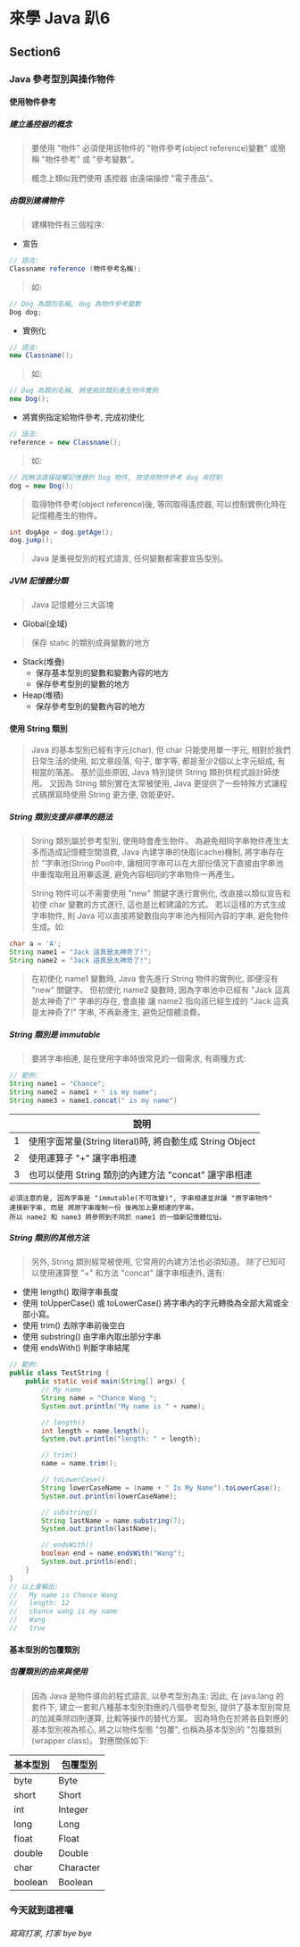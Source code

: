 # 來學 Java 趴6

## Section6

### Java 參考型別與操作物件

#### 使用物件參考
##### 建立遙控器的概念
> 要使用 "物件" 必須使用該物件的 "物件參考(object reference)變數" 或簡稱 "物件參考"
> 或 "參考變數"。
>
> 概念上類似我們使用 遙控器 由遠端操控 "電子產品"。

##### 由類別建構物件
> 建構物件有三個程序:
* 宣告
```java
// 語法:
Classname reference (物件參考名稱);
```
> 如:
```java
// Dog 為類別名稱, dog 為物件參考變數
Dog dog;
```
* 實例化
```java
// 語法:
new Classname();
```
> 如:
```java
// Dog 為類別名稱, 將使用該類別產生物件實例
new Dog();
```
* 將實例指定給物件參考, 完成初使化
```java
// 語法:
reference = new Classname();
```
> 如:
```java
// 因無法直接碰觸記憶體的 Dog 物件, 故使用物件參考 dog 來控制
dog = new Dog();
```
> 取得物件參考(object reference)後, 等同取得遙控器, 可以控制實例化時在記憶體產生的物件。
```java
int dogAge = dog.getAge();
dog.jump();
```
> Java 是重視型別的程式語言, 任何變數都需要宣告型別。

##### JVM 記憶體分類
> Java 記憶體分三大區塊
* Global(全域)
> 保存 static 的類別成員變數的地方
* Stack(堆疊)
  * 保存基本型別的變數和變數內容的地方
  * 保存參考型別的變數的地方
* Heap(堆積)
  * 保存參考型別的變數內容的地方

#### 使用 String 類別
> Java 的基本型別已經有字元(char), 但 char 只能使用單一字元,
> 相對於我們日常生活的使用, 如文章段落, 句子, 單字等, 都是至少2個以上字元組成,
> 有相當的落差。
> 基於這些原因, Java 特別提供 String 類別供程式設計師使用。
> 又因為 String 類別實在太常被使用, Java 更提供了一些特殊方式讓程式碼撰寫時使用
> String 更方便, 效能更好。

##### String 類別支援非標準的語法
> String 類別屬於參考型別, 使用時會產生物件。
> 為避免相同字串物件產生太多而造成記憶體空間浪費,
> Java 內建字串的快取(cache)機制, 將字串存在於 "字串池(String Pool)中,
> 讓相同字串可以在大部份情況下直接由字串池中重復取用且用畢返還,
> 避免內容相同的字串物件一再產生。
>
> String 物件可以不需要使用 "new" 關鍵字進行實例化, 改直接以類似宣告和初使 char
> 變數的方式進行, 這也是比較建議的方式。
> 若以這樣的方式生成字串物件, 則 Java 可以直接將變數指向字串池內相同內容的字串,
> 避免物件生成。如:
```java
char a = 'A';
String name1 = "Jack 這真是太神奇了!";
String name2 = "Jack 這真是太神奇了!";
```
> 在初使化 name1 變數時, Java 會先進行 String 物件的實例化, 即便沒有 "new" 關鍵字。
> 但初使化 name2 變數時, 因為字串池中已經有 "Jack 這真是太神奇了!" 字串的存在, 會直接
> 讓 name2 指向該已經生成的 "Jack 這真是太神奇了!" 字串, 不再新產生, 避免記憶體浪費。

##### String 類別是 immutable
> 要將字串相連, 是在使用字串時很常見的一個需求, 有兩種方式:
```java
// 範例:
String name1 = "Chance";
String name2 = name1 + " is my name";
String name3 = name1.concat(" is my name")
```

|         | 說明       |
|  ----   | ----      |
| 1 | 使用字面常量(String literal)時, 將自動生成 String Object |
| 2 | 使用運算子 "+" 讓字串相連  |
| 3 | 也可以使用 String 類別的內建方法 "concat" 讓字串相連 |

    必須注意的是, 因為字串是 "immutable(不可改變)", 字串相連並非讓 "原字串物件"
    連接新字串, 而是 將原字串複制一份 後再加上要相連的字串。
    所以 name2 和 name3 將參照到不同於 name1 的一個新記憶體位址。

##### String 類別的其他方法
> 另外, String 類別經常被使用, 它常用的內建方法也必須知道。
> 除了已知可以使用運算整 "+" 和方法 "concat" 讓字串相連外, 還有:
* 使用 length() 取得字串長度
* 使用 toUpperCase() 或 toLowerCase() 將字串內的字元轉換為全部大寫或全部小寫。
* 使用 trim() 去除字串前後空白
* 使用 substring() 由字串內取出部分字串
* 使用 endsWith() 判斷字串結尾

```java
// 範例:
public class TestString {
    public static void main(String[] args) {
        // My name
        String name = "Chance Wang ";
        System.out.println("My name is " + name);

        // length()
        int length = name.length();
        System.out.println("length: " + length);

        // trim()
        name = name.trim();

        // toLowerCase()
        String lowerCaseName = (name + " Is My Name").toLowerCase();
        System.out.println(lowerCaseName);

        // substring()
        String lastName = name.substring(7);
        System.out.println(lastName);

        // endsWith()
        boolean end = name.endsWith("Wang");
        System.out.println(end);
    }
}
// 以上會輸出:
//   My name is Chance Wang 
//   length: 12
//   chance wang is my name
//   Wang
//   true
```

#### 基本型別的包覆類別
##### 包覆類別的由來與使用
> 因為 Java 是物件導向的程式語言, 以參考型別為主:
> 因此, 在 java.lang 的套件下, 建立一套和八種基本型別對應的八個參考型別,
> 提供了基本型別常見的加減乘除四則運算, 比較等操作的替代方案。
> 因為特色在於將各自對應的基本型別視為核心, 將之以物件型態 "包覆",
> 也稱為基本型別的 "包覆類別(wrapper class)。 對應關係如下:

| 基本型別 | 包覆型別   |
|  ----   | ----      |
| byte    | Byte      |
| short   | Short     |
| int     | Integer   |
| long    | Long      |
| float   | Float     |
| double  | Double    |
| char    | Character |
| boolean | Boolean   |

### 今天就到這裡囉
###### 寫寫打家, 打家 bye bye